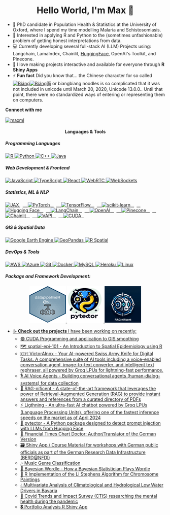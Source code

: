 <h1 align="center">Hello World, I'm Max 👋</h1>

- 🔭 PhD candidate in Population Health & Statistics at the University of Oxford, where I spend my time modelling Malaria and Schistosomiasis.
- 🌱 Interested in applying R and Python to the (sometimes unfashionable) problem of getting honest interpretations from data.
- 💻 Currently developing several full-stack AI (LLM) Projects using: Langchain, LamaIndex, Chainlit, [HuggingFace](https://huggingface.co/MaxMLang), OpenAI's Toolkit, and Pinecone.
- 💜 I love making projects interactive and available for everyone through **R Shiny Apps**
- ⚡ **Fun fact** 
Did you know that... the Chinese character for so called <a title="via Wikimedia Commons" href="https://commons.wikimedia.org/wiki/File:Bi%C3%A1ng.svg"><img width="15" alt="Biáng" src="https://upload.wikimedia.org/wikipedia/commons/thumb/4/41/Bi%C3%A1ng.svg/512px-Bi%C3%A1ng.svg.png"></a><a title="via Wikimedia Commons" href="https://commons.wikimedia.org/wiki/File:Bi%C3%A1ng.svg"><img width="15" alt="Biáng" src="https://upload.wikimedia.org/wikipedia/commons/thumb/4/41/Bi%C3%A1ng.svg/512px-Bi%C3%A1ng.svg.png"></a>面 or biangbiang noodles is so complicated that it was not included in unicode until March 20, 2020, Unicode 13.0.0.. Until that point, there were no standardized ways of entering or representing them on computers.


**Connect with me**
<p align="left">
<a href="https://www.linkedin.com/in/maxmlang/" target="https://www.linkedin.com/in/maxmlang/"><img align="center" src="https://raw.githubusercontent.com/rahuldkjain/github-profile-readme-generator/master/src/images/icons/Social/linked-in-alt.svg" alt="maxml" height="30" width="40" /></a>
</p>

<h4 align="center">Languages & Tools</h4>

##### Programming Languages
<p align="left">
  <a href="https://www.r-project.org" target="_blank" rel="noreferrer">
    <img src="https://img.shields.io/badge/R-276DC3?style=for-the-badge&logo=r&logoColor=white" alt="R">
  </a>
 <a href="https://www.python.org" target="_blank" rel="noreferrer">
    <img src="https://img.shields.io/badge/Python-3776AB?style=for-the-badge&logo=python&logoColor=white" alt="Python">
  </a>
  <a href="https://isocpp.org/" target="_blank" rel="noreferrer">
    <img src="https://img.shields.io/badge/C++-00599C?style=for-the-badge&logo=cplusplus&logoColor=white" alt="C++">
  </a>
  <a href="https://www.java.com" target="_blank" rel="noreferrer">
    <img src="https://img.shields.io/badge/Java-007396?style=for-the-badge&logo=openjdk&logoColor=white" alt="Java">
  </a>
</p>

##### Web Development & Frontend
<p align="left">
  <a href="https://developer.mozilla.org/en-US/docs/Web/JavaScript" target="_blank" rel="noreferrer">
    <img src="https://img.shields.io/badge/JavaScript-F7DF1E?style=for-the-badge&logo=javascript&logoColor=black" alt="JavaScript">
  </a>
  <a href="https://www.typescriptlang.org/" target="_blank" rel="noreferrer">
    <img src="https://img.shields.io/badge/TypeScript-3178C6?style=for-the-badge&logo=typescript&logoColor=white" alt="TypeScript">
  </a>
  <a href="https://react.dev" target="_blank" rel="noreferrer">
    <img src="https://img.shields.io/badge/React-61DAFB?style=for-the-badge&logo=react&logoColor=black" alt="React">
  </a>
  <a href="https://developer.mozilla.org/en-US/docs/Web/API/WebRTC_API" target="_blank" rel="noreferrer">
    <img src="https://img.shields.io/badge/WebRTC-333333?style=for-the-badge&logo=webrtc&logoColor=white" alt="WebRTC">
  </a>
  <a href="https://developer.mozilla.org/en-US/docs/Web/API/WebSockets_API" target="_blank" rel="noreferrer">
    <img src="https://img.shields.io/badge/WebSockets-0088CC?style=for-the-badge" alt="WebSockets">
  </a>
</p>

##### Statistics, ML & NLP
<p align="left">
  <a href="https://jax.readthedocs.io/" target="_blank" rel="noreferrer">
    <img src="https://img.shields.io/badge/JAX-4285F4?style=for-the-badge&logo=jax&logoColor=white" alt="JAX">
  </a>
  <a href="https://pytorch.org/" target="_blank" rel="noreferrer">
    <img src="https://img.shields.io/badge/PyTorch-EE4C2C?style=for-the-badge&logo=pytorch&logoColor=white" alt="PyTorch">
  </a>
  <a href="https://www.tensorflow.org" target="_blank" rel="noreferrer">
    <img src="https://img.shields.io/badge/TensorFlow-FF6F00?style=for-the-badge&logo=tensorflow&logoColor=white" alt="TensorFlow">
  </a>
  <a href="https://scikit-learn.org/" target="_blank" rel="noreferrer">
    <img src="https://img.shields.io/badge/scikit--learn-F7931E?style=for-the-badge&logo=scikit-learn&logoColor=white" alt="scikit-learn">
  </a>
  <a href="https://huggingface.co/" target="_blank" rel="noreferrer">
    <img src="https://img.shields.io/badge/Hugging%20Face-FFD21E?style=for-the-badge&logo=huggingface&logoColor=black" alt="Hugging Face">
  </a>
  <a href="https://www.langchain.com/" target="_blank" rel="noreferrer">
    <img src="https://img.shields.io/badge/LangChain-3B82F6?style=for-the-badge&logo=langchain&logoColor=white" alt="LangChain">
  </a>
  <a href="https://openai.com" target="_blank" rel="noreferrer">
    <img src="https://img.shields.io/badge/OpenAI-412991?style=for-the-badge&logo=openai&logoColor=white" alt="OpenAI">
  </a>
  <a href="https://www.pinecone.io/" target="_blank" rel="noreferrer">
    <img src="https://img.shields.io/badge/Pinecone-3C77F2?style=for-the-badge&logo=pinecone&logoColor=white" alt="Pinecone">
  </a>
  <a href="https://chainlit.io" target="_blank" rel="noreferrer">
    <img src="https://img.shields.io/badge/Chainlit-8A8A8A?style=for-the-badge&logo=chainlit&logoColor=white" alt="Chainlit">
  </a>
  <a href="https://vapi.ai" target="_blank" rel="noreferrer">
    <img src="https://img.shields.io/badge/VAPI-brightgreen?style=for-the-badge" alt="VAPI">
  </a>
  <a href="https://developer.nvidia.com/cuda-zone" target="_blank" rel="noreferrer">
    <img src="https://img.shields.io/badge/CUDA-76B1150?style=for-the-badge&logo=nvidia&logoColor=white" alt="CUDA">
  </a>
</p>

##### GIS & Spatial Data
<p align="left">
  <a href="https://earthengine.google.com/" target="_blank" rel="noreferrer">
    <img src="https://img.shields.io/badge/Google%20Earth%20Engine-4285F4?style=for-the-badge&logo=googleearthengine&logoColor=white" alt="Google Earth Engine">
  </a>
  <a href="https://geopandas.org/" target="_blank" rel="noreferrer">
    <img src="https://img.shields.io/badge/GeoPandas-139487?style=for-the-badge" alt="GeoPandas">
  </a>
  <a href="https://cran.r-project.org/web/views/Spatial.html" target="_blank" rel="noreferrer">
    <img src="https://img.shields.io/badge/R%20Spatial-276DC3?style=for-the-badge&logo=r&logoColor=white" alt="R Spatial">
  </a>
</p>

##### DevOps & Tools
<p align="left">
  <a href="https://aws.amazon.com" target="_blank" rel="noreferrer">
    <img src="https://img.shields.io/badge/AWS-232F3E?style=for-the-badge&logo=amazonaws&logoColor=white" alt="AWS">
  </a>
  <a href="https://azure.microsoft.com/en-gb/" target="_blank" rel="noreferrer">
    <img src="https://img.shields.io/badge/Azure-0078D4?style=for-the-badge&logo=microsoftazure&logoColor=white" alt="Azure">
  </a>
  <a href="https://git-scm.com/" target="_blank" rel="noreferrer">
    <img src="https://img.shields.io/badge/Git-F05032?style=for-the-badge&logo=git&logoColor=white" alt="Git">
  </a>
  <a href="https://www.docker.com/" target="_blank" rel="noreferrer">
    <img src="https://img.shields.io/badge/Docker-2496ED?style=for-the-badge&logo=docker&logoColor=white" alt="Docker">
  </a>
  <a href="https://www.mysql.com/" target="_blank" rel="noreferrer">
    <img src="https://img.shields.io/badge/MySQL-4479A1?style=for-the-badge&logo=mysql&logoColor=white" alt="MySQL">
  </a>
  <a href="https://heroku.com" target="_blank" rel="noreferrer">
    <img src="https://img.shields.io/badge/Heroku-430098?style=for-the-badge&logo=heroku&logoColor=white" alt="Heroku">
  </a>
  <a href="https://www.linux.org/" target="_blank" rel="noreferrer">
    <img src="https://img.shields.io/badge/Linux-FCC624?style=for-the-badge&logo=linux&logoColor=black" alt="Linux">
  </a>
</p>

##### Package and Framework Development:
<p align="center">
    <a href="https://aeroreport.de/en/innovation/new-data-management-system-for-engine-test-data" target="_blank" rel="noreferrer"> <img src='https://github.com/MaxMLang/maxmlang/blob/main/hex_dp_MTU.png' href="https://aeroreport.de/en/innovation/new-data-management-system-for-engine-test-data" alt='datapipeliner-logo' width="115" height="115" />
    <a href="https://github.com/MaxMLang/pytector" target="_blank" rel="noreferrer"> <img src='https://github.com/MaxMLang/assets/blob/main/pytector-logo.png?raw=true'  alt='pytector-logo' width="115" height="115" />
   <a href="https://github.com/MaxMLang/RAG-nificent" target="_blank" rel="noreferrer"> <img src='https://github.com/MaxMLang/RAG-nificent/blob/master/assets/logo.png' href="https://github.com/MaxMLang/RAG-nificent" alt='RAG-nificient' width="115" height="115" />

</p>




- ☕ **Check out the projects** I have been working on recently:
   - [🟢 CUDA Programming and application to GIS smoothing](https://github.com/MaxMLang/cuda-gis-smoothing)
   - [🗺️ spatial-epi-101 - An Introduction to Spatial Epidemiology using R](https://maxmlang.github.io/spatial-epi-101/)
   - [🇨🇭 VictorAInox - Your AI-powered Swiss Army Knife for Digital Tasks. A comprehensive suite of AI tools including a voice-enabled conversation agent, image-to-text converter, and intelligent text rephraser, all powered by Groq LPUs for lightning-fast performance.](https://github.com/MaxMLang/AI-swiss-army-knife)
   - [🎙️ AI Voice Agents - Building conversational agents (human-dialog-systems) for data collection](https://arxiv.org/abs/2502.20140)    
   - [📖 RAG-nificent -  A state-of-the-art framework that leverages the power of Retrieval-Augmented Generation (RAG) to provide instant answers and references from a curated directory of PDFs](https://github.com/MaxMLang/RAG-nificent)
   - [⚡ Ligthning - An ultra-fast AI chatbot powered by Groq LPUs (Language Processing Units), offering one of the fastest inference speeds on the market as of April 2024](https://github.com/MaxMLang/lightningfast-ai-chat )
   - [🔐 pytector - A Python package designed to detect prompt injection with LLMs from Hugging Face](https://github.com/MaxMLang/pytector/)
   - [📰 Financial Times Chart Doctor: Author/Translator of the German Version](https://github.com/Financial-Times/chart-doctor)
   - [🗃️ Shiny App / Course Material for workshops with German public officials as part of the German Research Data Infrastructure (BERD@NFDI) ](https://github.com/MaxMLang/shiny-chart-doc)
   - [🎶 Music Genre Classification](https://github.com/tobias-schnabel/sml-practical)
   - [💬 Bayesian Wordle - How a Bayesian Statistician Plays Wordle](https://github.com/MaxMLang/bayesian-wordle)
   - [🧬 R Implementation of the Li Stephens Algorithm for Chromosome Paintings](https://github.com/MaxMLang/li-stephens-algo)
   - [💧 Multivariate Analysis of Climatological and Hydrological Low Water Drivers in Bavaria](https://drive.google.com/file/d/1sv_WN0VAbswnjdWK3iLhfuzo9P-m9ota/view?usp=sharing)
   - [🦠 Covid Trends and Impact Survey (CTIS) researching the mental health during the pandemic](https://github.com/christian-hobelsberger/CTIS-Seminar)
   - [💲 Portfolio Analysis R Shiny App](https://github.com/MaxMLang/portfolio_analysis)


